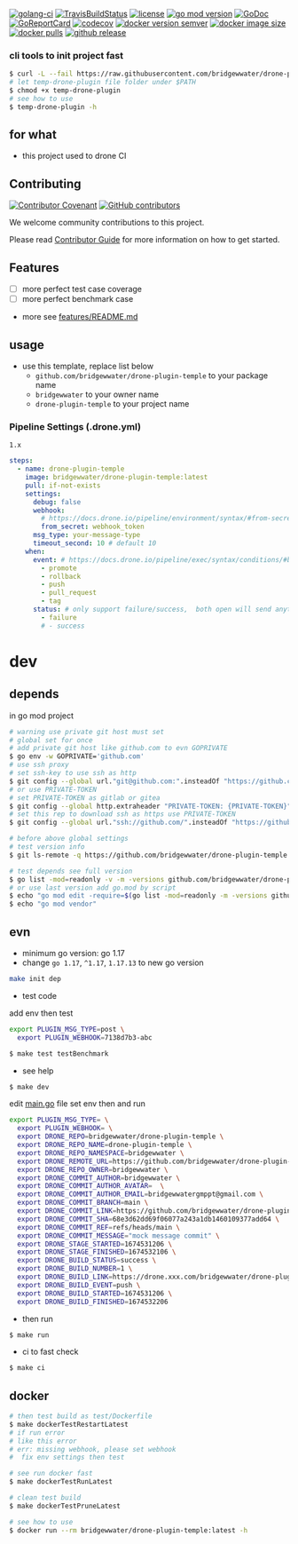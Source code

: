 [![golang-ci](https://github.com/bridgewwater/drone-plugin-temple/workflows/golang-ci/badge.svg?branch=main)](https://github.com/bridgewwater/drone-plugin-temple/actions/workflows/golang-ci.yml)
[![TravisBuildStatus](https://api.travis-ci.com/bridgewwater/drone-plugin-temple.svg?branch=main)](https://travis-ci.com/bridgewwater/drone-plugin-temple)
[![license](https://img.shields.io/github/license/bridgewwater/drone-plugin-temple)](https://github.com/bridgewwater/drone-plugin-temple)
[![go mod version](https://img.shields.io/github/go-mod/go-version/bridgewwater/drone-plugin-temple?label=go.mod)](https://github.com/bridgewwater/drone-plugin-temple)
[![GoDoc](https://godoc.org/github.com/bridgewwater/drone-plugin-temple?status.png)](https://godoc.org/github.com/bridgewwater/drone-plugin-temple/)
[![GoReportCard](https://goreportcard.com/badge/github.com/bridgewwater/drone-plugin-temple)](https://goreportcard.com/report/github.com/bridgewwater/drone-plugin-temple)
[![codecov](https://codecov.io/gh/bridgewwater/drone-plugin-temple/branch/main/graph/badge.svg)](https://codecov.io/gh/bridgewwater/drone-plugin-temple)
[![docker version semver](https://img.shields.io/docker/v/bridgewwater/drone-plugin-temple?sort=semver)](https://hub.docker.com/r/bridgewwater/drone-plugin-temple/tags?page=1&ordering=last_updated)
[![docker image size](https://img.shields.io/docker/image-size/bridgewwater/drone-plugin-temple)](https://hub.docker.com/r/bridgewwater/drone-plugin-temple)
[![docker pulls](https://img.shields.io/docker/pulls/bridgewwater/drone-plugin-temple)](https://hub.docker.com/r/bridgewwater/drone-plugin-temple/tags?page=1&ordering=last_updated)
[![github release](https://img.shields.io/github/v/release/bridgewwater/drone-plugin-temple?style=social)](https://github.com/bridgewwater/drone-plugin-temple/releases)

### cli tools to init project fast

```bash
$ curl -L --fail https://raw.githubusercontent.com/bridgewwater/drone-plugin-temple/main/drone-plugin-temple
# let temp-drone-plugin file folder under $PATH
$ chmod +x temp-drone-plugin
# see how to use
$ temp-drone-plugin -h
```

## for what

- this project used to drone CI

## Contributing

[![Contributor Covenant](https://img.shields.io/badge/contributor%20covenant-v1.4-ff69b4.svg)](.github/CONTRIBUTING_DOC/CODE_OF_CONDUCT.md)
[![GitHub contributors](https://img.shields.io/github/contributors/bridgewwater/drone-plugin-temple)](https://github.com/bridgewwater/drone-plugin-temple/graphs/contributors)

We welcome community contributions to this project.

Please read [Contributor Guide](.github/CONTRIBUTING_DOC/CONTRIBUTING.md) for more information on how to get started.

## Features

- [ ] more perfect test case coverage
- [ ] more perfect benchmark case
- more see [features/README.md](features/README.md)

## usage

- use this template, replace list below
  - `github.com/bridgewwater/drone-plugin-temple` to your package name
  - `bridgewwater` to your owner name
  - `drone-plugin-temple` to your project name

### Pipeline Settings (.drone.yml)

`1.x`

```yaml
steps:
  - name: drone-plugin-temple
    image: bridgewwater/drone-plugin-temple:latest
    pull: if-not-exists
    settings:
      debug: false
      webhook:
        # https://docs.drone.io/pipeline/environment/syntax/#from-secrets
        from_secret: webhook_token
      msg_type: your-message-type
      timeout_second: 10 # default 10
    when:
      event: # https://docs.drone.io/pipeline/exec/syntax/conditions/#by-event
        - promote
        - rollback
        - push
        - pull_request
        - tag
      status: # only support failure/success,  both open will send anything
        - failure
        # - success
```

# dev

## depends

in go mod project

```bash
# warning use private git host must set
# global set for once
# add private git host like github.com to evn GOPRIVATE
$ go env -w GOPRIVATE='github.com'
# use ssh proxy
# set ssh-key to use ssh as http
$ git config --global url."git@github.com:".insteadOf "https://github.com/"
# or use PRIVATE-TOKEN
# set PRIVATE-TOKEN as gitlab or gitea
$ git config --global http.extraheader "PRIVATE-TOKEN: {PRIVATE-TOKEN}"
# set this rep to download ssh as https use PRIVATE-TOKEN
$ git config --global url."ssh://github.com/".insteadOf "https://github.com/"

# before above global settings
# test version info
$ git ls-remote -q https://github.com/bridgewwater/drone-plugin-temple.git

# test depends see full version
$ go list -mod=readonly -v -m -versions github.com/bridgewwater/drone-plugin-temple
# or use last version add go.mod by script
$ echo "go mod edit -require=$(go list -mod=readonly -m -versions github.com/bridgewwater/drone-plugin-temple | awk '{print $1 "@" $NF}')"
$ echo "go mod vendor"
```

## evn

- minimum go version: go 1.17
- change `go 1.17`, `^1.17`, `1.17.13` to new go version

```bash
make init dep
```

- test code

add env then test

```bash
export PLUGIN_MSG_TYPE=post \
  export PLUGIN_WEBHOOK=7138d7b3-abc
```

```bash
$ make test testBenchmark
```

- see help

```bash
$ make dev
```

edit [main.go](main.go) file set env then and run

```bash
export PLUGIN_MSG_TYPE= \
  export PLUGIN_WEBHOOK= \
  export DRONE_REPO=bridgewwater/drone-plugin-temple \
  export DRONE_REPO_NAME=drone-plugin-temple \
  export DRONE_REPO_NAMESPACE=bridgewwater \
  export DRONE_REMOTE_URL=https://github.com/bridgewwater/drone-plugin-temple \
  export DRONE_REPO_OWNER=bridgewwater \
  export DRONE_COMMIT_AUTHOR=bridgewwater \
  export DRONE_COMMIT_AUTHOR_AVATAR=  \
  export DRONE_COMMIT_AUTHOR_EMAIL=bridgewwatergmppt@gmail.com \
  export DRONE_COMMIT_BRANCH=main \
  export DRONE_COMMIT_LINK=https://github.com/bridgewwater/drone-plugin-temple/commit/68e3d62dd69f06077a243a1db1460109377add64 \
  export DRONE_COMMIT_SHA=68e3d62dd69f06077a243a1db1460109377add64 \
  export DRONE_COMMIT_REF=refs/heads/main \
  export DRONE_COMMIT_MESSAGE="mock message commit" \
  export DRONE_STAGE_STARTED=1674531206 \
  export DRONE_STAGE_FINISHED=1674532106 \
  export DRONE_BUILD_STATUS=success \
  export DRONE_BUILD_NUMBER=1 \
  export DRONE_BUILD_LINK=https://drone.xxx.com/bridgewwater/drone-plugin-temple/1 \
  export DRONE_BUILD_EVENT=push \
  export DRONE_BUILD_STARTED=1674531206 \
  export DRONE_BUILD_FINISHED=1674532206
```

- then run

```bash
$ make run
```

- ci to fast check

```bash
$ make ci
```

## docker

```bash
# then test build as test/Dockerfile
$ make dockerTestRestartLatest
# if run error
# like this error
# err: missing webhook, please set webhook
#  fix env settings then test

# see run docker fast
$ make dockerTestRunLatest

# clean test build
$ make dockerTestPruneLatest

# see how to use
$ docker run --rm bridgewwater/drone-plugin-temple:latest -h
```
